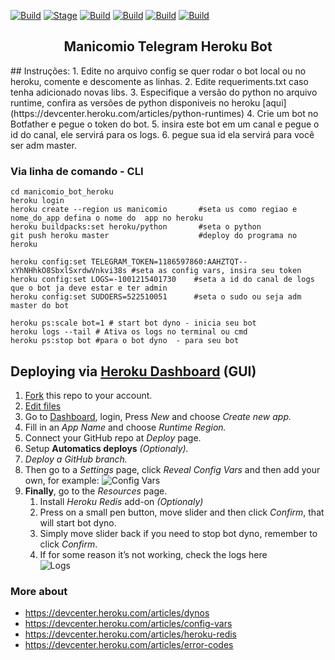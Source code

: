 [![Build](https://img.shields.io/badge/dev-gorpo-brightgreen.svg)]()
[![Stage](https://img.shields.io/badge/Release-Stable-brightgreen.svg)]()
[![Build](https://img.shields.io/badge/python-v3.7-blue.svg)]()
[![Build](https://img.shields.io/badge/windows-7%208%2010-blue.svg)]()
[![Build](https://img.shields.io/badge/Linux-Ubuntu%20Debian-orange.svg)]()
[![Build](https://img.shields.io/badge/arquiterura-64bits-blue.svg)]()
<h2 align="center">Manicomio Telegram Heroku Bot</h2>
## Instruções:
1. Edite no arquivo config se quer rodar o bot local ou no heroku, comente e descomente as linhas.
2. Edite requeriments.txt caso tenha adicionado novas libs.
3. Especifique a versão do python no arquivo runtime, confira as versões de python disponiveis no heroku [aqui](https://devcenter.heroku.com/articles/python-runtimes)
4. Crie um bot no Botfather e pegue o token do bot.
5. insira este bot em um canal e pegue o id do canal, ele servirá para os logs.
6. pegue sua id ela servirá para você ser adm master.

### Via linha de comando - CLI
```
cd manicomio_bot_heroku
heroku login
heroku create --region us manicomio       #seta us como regiao e nome_do_app defina o nome do  app no heroku
heroku buildpacks:set heroku/python       #seta o python
git push heroku master                    #deploy do programa no heroku

heroku config:set TELEGRAM_TOKEN=1186597860:AAHZTQT--xYhNHhkO8SbxlSxrdwVnkvi38s #seta as config vars, insira seu token
heroku config:set LOGS=-1001215401730    #seta a id do canal de logs que o bot ja deve estar e ter admin
heroku config:set SUDOERS=522510051      #seta o sudo ou seja adm master do bot

heroku ps:scale bot=1 # start bot dyno - inicia seu bot
heroku logs --tail # Ativa os logs no terminal ou cmd
heroku ps:stop bot #para o bot dyno  - para seu bot
```

## Deploying via [Heroku Dashboard](https://dashboard.heroku.com) (GUI)
1. [Fork](https://github.com/Kylmakalle/heroku-telegram-bot/fork) this repo to your account. 
2. [Edit files](https://github.com/Kylmakalle/heroku-telegram-bot#edit-files)
3. Go to [Dashboard](https://dashboard.heroku.com), login, Press _New_ and choose _Create new app._
4. Fill in an _App Name_ and choose _Runtime Region._
5. Connect your GitHub repo at _Deploy_ page.
6. Setup **Automatics deploys** _(Optionaly)._
7. _Deploy a GitHub branch._
8. Then go to a _Settings_ page, click _Reveal Config Vars_ and then add your own, for example:
![Config Vars](http://i.imgur.com/C3cmphh.png)
9. **Finally**, go to the _Resources_ page.
    1. Install _Heroku Redis_ add-on _(Optionaly)_
    2. Press on a small pen button, move slider and then click _Confirm_, that will start bot dyno.
    3. Simply move slider back if you need to stop bot dyno, remember to click _Confirm_.
    4. If for some reason it’s not working, check the logs here     
    ![Logs](http://i.imgur.com/rIHU6zF.png)

### More about
- https://devcenter.heroku.com/articles/dynos
- https://devcenter.heroku.com/articles/config-vars
- https://devcenter.heroku.com/articles/heroku-redis
- https://devcenter.heroku.com/articles/error-codes



